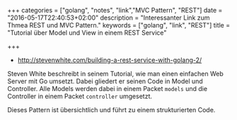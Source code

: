 +++
categories = ["golang", "notes", "link","MVC Pattern", "REST"]
date = "2016-05-17T22:40:53+02:00"
description = "Interessanter Link zum Thmea REST und MVC Pattern."
keywords = ["golang", "link", "REST"]
title = "Tutorial über Model und View in einem REST Service"

+++

* http://stevenwhite.com/building-a-rest-service-with-golang-2/

Steven White beschreibt in seinem Tutorial, wie man einen einfachen Web Server mit Go umsetzt. Dabei gliedert er seinen Code in Model und Controller. Alle Models werden dabei in einem Packet `models` und die Controller in einem Packet `controller` umgesetzt. 

Dieses Pattern ist übersichtlich und führt zu einem strukturierten Code.